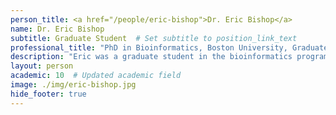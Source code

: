 ```yaml
---
person_title: <a href="/people/eric-bishop">Dr. Eric Bishop</a>
name: Dr. Eric Bishop
subtitle: Graduate Student  # Set subtitle to position_link_text
professional_title: "PhD in Bioinformatics, Boston University, Graduate student (2008-2012)"
description: "Eric was a graduate student in the bioinformatics program at Boston University and worked on analysis of next-generation sequencing data from ChIP-seq and GRO-seq experiments. After his PhD, he is working as a programmer/consultant."
layout: person
academic: 10  # Updated academic field
image: ./img/eric-bishop.jpg
hide_footer: true
---
```

